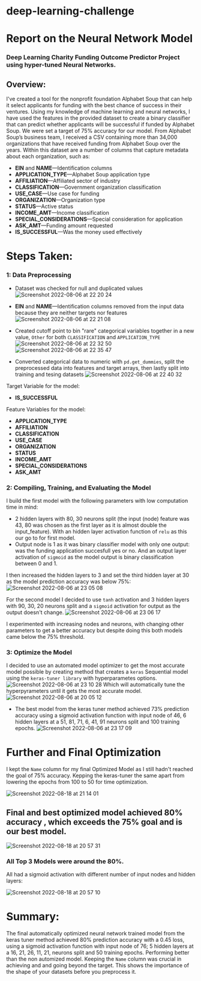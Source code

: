 # deep-learning-challenge

# Report on the Neural Network Model

### Deep Learning Charity Funding Outcome Predictor Project using hyper-tuned Neural Networks.

## Overview:

I've created a tool for the nonprofit foundation Alphabet Soup that can help it select applicants for funding with the best chance of success in their ventures. Using my knowledge of machine learning and neural networks, I have used the features in the provided dataset to create a binary classifier that can predict whether applicants will be successful if funded by Alphabet Soup. We were set a target of 75% accuracy for our model.
From Alphabet Soup’s business team, I received a CSV containing more than 34,000 organizations that have received funding from Alphabet Soup over the years. Within this dataset are a number of columns that capture metadata about each organization, such as:

- **EIN** and **NAME**—Identification columns
- **APPLICATION_TYPE**—Alphabet Soup application type
- **AFFILIATION**—Affiliated sector of industry
- **CLASSIFICATION**—Government organization classification
- **USE_CASE**—Use case for funding
- **ORGANIZATION**—Organization type
- **STATUS**—Active status
- **INCOME_AMT**—Income classification
- **SPECIAL_CONSIDERATIONS**—Special consideration for application
- **ASK_AMT**—Funding amount requested
- **IS_SUCCESSFUL**—Was the money used effectively

# Steps Taken:

### 1: Data Preprocessing

- Dataset was checked for null and duplicated values
  ![Screenshot 2022-08-06 at 22 20 24](https://user-images.githubusercontent.com/67019030/183266401-f3e86c8b-d0e3-4b15-98d0-bc14dc4028e4.png)

- **EIN** and **NAME**—Identification columns removed from the input data because they are neither targets nor features
  ![Screenshot 2022-08-06 at 22 21 08](https://user-images.githubusercontent.com/67019030/183266418-f6677845-cc68-4ef9-99d1-d9e09415aee3.png)

- Created cutoff point to bin "rare" categorical variables together in a new value, `Other` for both `CLASSIFICATION` and `APPLICATION_TYPE`
  ![Screenshot 2022-08-06 at 22 32 50](https://user-images.githubusercontent.com/67019030/183266679-98f07d94-9993-4f99-8df4-ee16de08afe8.png)
  ![Screenshot 2022-08-06 at 22 35 47](https://user-images.githubusercontent.com/67019030/183266780-d2f9f084-6334-42c3-bad9-18ddb3f3b0df.png)

- Converted categorical data to numeric with `pd.get_dummies`, split the preprocessed data into features and target arrays, then lastly split into training and tesing datasets
  ![Screenshot 2022-08-06 at 22 40 32](https://user-images.githubusercontent.com/67019030/183266894-4e63a10c-327b-465e-bcb4-3528bd1a5c30.png)

Target Variable for the model:

- **IS_SUCCESSFUL**

Feature Variables for the model:

- **APPLICATION_TYPE**
- **AFFILIATION**
- **CLASSIFICATION**
- **USE_CASE**
- **ORGANIZATION**
- **STATUS**
- **INCOME_AMT**
- **SPECIAL_CONSIDERATIONS**
- **ASK_AMT**

### 2: Compiling, Training, and Evaluating the Model

I build the first model with the following parameters with low computation time in mind:

- 2 hidden layers with 80, 30 neurons split (the input (node) feature was 43, 80 was chosen as the first layer as it is almost double the input_feature). With an hidden layer activation function of `relu` as this our go to for first model.
- Output node is 1 as it was binary classifier model with only one output: was the funding application succesfull yes or no. And an output layer activation of `sigmoid` as the model output is binary classification between 0 and 1.

I then increased the hidden layers to 3 and set the third hidden layer at 30 as the model prediction accuracy was below 75%:
![Screenshot 2022-08-06 at 23 05 08](https://user-images.githubusercontent.com/67019030/183267456-7b258bf3-6a46-40d0-a971-f435bd0d1973.png)

For the second model I decided to use `tanh` activation and 3 hidden layers with 90, 30, 20 neurons split and a `sigmoid` activation for output as the output doesn't change.
![Screenshot 2022-08-06 at 23 06 17](https://user-images.githubusercontent.com/67019030/183267476-bcfa5db1-e9e1-48af-8472-f53f24344373.png)

I experimented with increasing nodes and neurons, with changing other parameters to get a better accuracy but despite doing this both models came below the 75% threshold.

### 3: Optimize the Model

I decided to use an automated model optimizer to get the most accurate model possible by creating method that creates a `keras` Sequential model using the `keras-tuner library` with hyperparametes options.
![Screenshot 2022-08-06 at 23 10 28](https://user-images.githubusercontent.com/67019030/183267573-22a806a6-8e10-4b08-bd50-70a9533866a1.png)
Which will automatically tune the hyperpyrameters until it gets the most accurate model.
![Screenshot 2022-08-06 at 20 05 12](https://user-images.githubusercontent.com/67019030/183267609-9d4e0d27-2df0-49c9-81ee-4e4012978067.png)

- The best model from the keras tuner method achieved 73% prediction accuracy using a sigmoid activation function with input node of 46, 6 hidden layers at a 51, 81, 71, 6, 41, 91 neurons split and 100 training epochs.
  ![Screenshot 2022-08-06 at 23 17 09](https://user-images.githubusercontent.com/67019030/183267670-219340f3-b526-4971-bbf2-9c1ab4349fc9.png)

# Further and Final Optimization

I kept the `Name` column for my final Optimized Model as I still hadn't reached the goal of 75% accuracy. Kepping the keras-tuner the same apart from lowering the epochs from 100 to 50 for time optimization.

![Screenshot 2022-08-18 at 21 14 01](https://user-images.githubusercontent.com/67019030/185486209-afd1c3dd-cea3-49e6-84ef-3dbfb97aef80.png)

## Final and best optimized model achieved 80% accuracy , which exceeds the 75% goal and is our best model.

![Screenshot 2022-08-18 at 20 57 31](https://user-images.githubusercontent.com/67019030/185486450-61a6cc03-eed0-4cec-a628-095438c5590a.png)

### All Top 3 Models were around the 80%.

All had a sigmoid activation with different number of input nodes and hidden layers:

![Screenshot 2022-08-18 at 20 57 10](https://user-images.githubusercontent.com/67019030/185484546-0086d851-a10a-4c6d-b65f-7ab2cf923b0e.png)

# Summary:

The final automatically optimized neural network trained model from the keras tuner method achieved 80% prediction accuracy with a 0.45 loss, using a sigmoid activation function with input node of 76; 5 hidden layers at a 16, 21, 26, 11, 21, neurons split and 50 training epochs. Performing better than the non automized model.
Keeping the `Name` column was crucial in achieving and and going beyond the target. This shows the importance of the shape of your datasets before you preprocess it.
